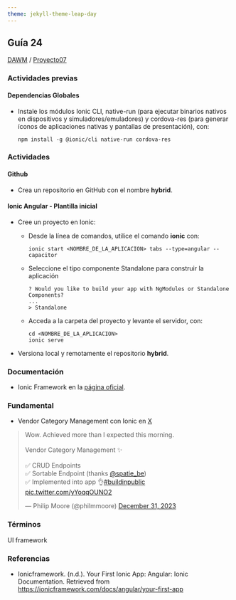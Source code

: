 ```yaml
---
theme: jekyll-theme-leap-day
---
```


## Guía 24

[DAWM](/DAWM/) / [Proyecto07](/DAWM/proyectos/2023/proyecto07)

### Actividades previas

#### Dependencias Globales

* Instale los módulos Ionic CLI, native-run (para ejecutar binarios nativos en dispositivos y simuladores/emuladores) y cordova-res (para generar íconos de aplicaciones nativas y pantallas de presentación), con: 

  ```command
  npm install -g @ionic/cli native-run cordova-res
  ```

### Actividades

#### Github

* Crea un repositorio en GitHub con el nombre **hybrid**.

#### Ionic Angular - Plantilla inicial

* Cree un proyecto en Ionic:
  + Desde la línea de comandos, utilice el comando **ionic** con: 

    ```command
    ionic start <NOMBRE_DE_LA_APLICACION> tabs --type=angular --capacitor
    ```

  + Seleccione el tipo componente Standalone para construir la aplicación

  	```
  	? Would you like to build your app with NgModules or Standalone Components?
  	...
  	> Standalone
  	```

  + Acceda a la carpeta del proyecto y levante el servidor, con:

	```command
	cd <NOMBRE_DE_LA_APLICACION> 
	ionic serve
	```

* Versiona local y remotamente el repositorio **hybrid**.

### Documentación

* Ionic Framework en la [página oficial](https://ionicframework.com/).

### Fundamental

* Vendor Category Management con Ionic en [X](https://twitter.com/Ionicframework)

<blockquote class="twitter-tweet" data-media-max-width="560"><p lang="en" dir="ltr">Wow. Achieved more than I expected this morning.<br><br>Vendor Category Management ✨<br><br>✅ CRUD Endpoints<br>✅ Sortable Endpoint (thanks <a href="https://twitter.com/spatie_be?ref_src=twsrc%5Etfw">@spatie_be</a>)<br>✅ Implemented into app 👌<a href="https://twitter.com/hashtag/buildinpublic?src=hash&amp;ref_src=twsrc%5Etfw">#buildinpublic</a> <a href="https://t.co/yYoqqOUNO2">pic.twitter.com/yYoqqOUNO2</a></p>&mdash; Philip Moore (@philmmoore) <a href="https://twitter.com/philmmoore/status/1741406339924943136?ref_src=twsrc%5Etfw">December 31, 2023</a></blockquote> <script async src="https://platform.twitter.com/widgets.js" charset="utf-8"></script>

### Términos

UI framework

### Referencias

* Ionicframework. (n.d.). Your First Ionic App: Angular: Ionic Documentation. Retrieved from https://ionicframework.com/docs/angular/your-first-app